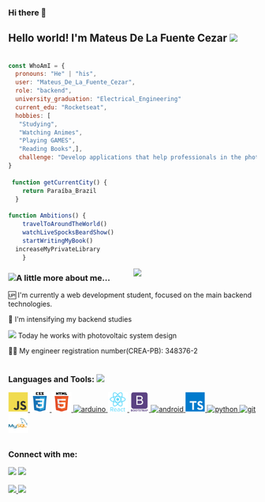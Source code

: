 ### Hi there 👋

<h2>Hello world! I'm Mateus De La Fuente Cezar <img src="https://media.giphy.com/media/uL5P9fPUHmqwphj6Qy/giphy.gif" width="50"></h2> 

```javascript
 
const WhoAmI = {
  pronouns: "He" | "his",
  user: "Mateus_De_La_Fuente_Cezar",
  role: "backend",
  university_graduation: "Electrical_Engineering"
  current_edu: "Rocketseat",
  hobbies: [
   "Studying",
   "Watching Animes",
   "Playing GAMES",
   "Reading Books",],
   challenge: "Develop applications that help professionals in the photovoltaic sector!"
}
	
 function getCurrentCity() {
	return Paraíba_Brazil
  }
	
function Ambitions() {
	travelToAroundTheWorld()
	watchLiveSpocksBeardShow()
	startWritingMyBook()
  increaseMyPrivateLibrary
	} 
 ```
 <img width="250" align="right" src="https://media.giphy.com/media/3ohc0YpD0LR5wRyz1S/giphy.gif">

<h3 align="left"><img src="https://media.giphy.com/media/KVavw5OVSK7LmYyhVx/giphy.gif" width="50">A little more about me...</h3>
<p>🆙 I'm currently a web development student, focused on the main backend technologies. </p>
<p>👾 I'm intensifying my backend studies</p>
<p><img src="https://media.giphy.com/media/wXPS2rOisRGJY1LuOt/giphy.gif" width="50"> Today he works with photovoltaic system design</p>
<p>👨‍💻 My engineer registration number(CREA-PB): 348376-2<a ></a></p>

#
<h3 align="left">Languages and Tools: <img src="https://media.giphy.com/media/WUlplcMpOCEmTGBtBW/giphy.gif" width="30"></h3>
<p align="left"> 
<a href="https://developer.mozilla.org/en-US/docs/Web/JavaScript" target="_blank"> <img src="https://raw.githubusercontent.com/devicons/devicon/master/icons/javascript/javascript-original.svg" alt="javascript" width="40" height="40"/> </a>	
<a href="https://www.w3schools.com/css/" target="_blank"> <img src="https://raw.githubusercontent.com/devicons/devicon/master/icons/css3/css3-original-wordmark.svg" alt="css3" width="40" height="40"/> </a>
<a href="https://www.w3.org/html/" target="_blank"> <img src="https://raw.githubusercontent.com/devicons/devicon/master/icons/html5/html5-original-wordmark.svg" alt="html5" width="40" height="40"/> </a> 
<a href="https://www.arduino.cc" target="_blank"> <img src="https://upload.wikimedia.org/wikipedia/commons/thumb/b/ba/Antu_arduino-icon-small.svg/1200px-Antu_arduino-icon-small.svg.png" alt="arduino" width="40" height="40"/> </a> 
<a href="https://reactjs.org/" target="_blank"> <img src="https://raw.githubusercontent.com/devicons/devicon/master/icons/react/react-original-wordmark.svg" alt="react" width="40" height="40"/> </a>
<a href="https://getbootstrap.com" target="_blank"> <img src="https://raw.githubusercontent.com/devicons/devicon/master/icons/bootstrap/bootstrap-plain-wordmark.svg" alt="bootstrap" width="40" height="40"/> </a> 
<a href="https://developer.android.com/about/versions/11?gclid=CjwKCAjwzt6LBhBeEiwAbPGOgf-R7A7eaJg0EMJJV1pCIYvrnLhbMCENH1qyYYOG81AgYxoPYDdP1hoC1coQAvD_BwE&gclsrc=aw.ds" target="_blank"> <img src="https://upload.wikimedia.org/wikipedia/commons/thumb/e/e3/Android_Studio_Icon_%282014-2019%29.svg/1200px-Android_Studio_Icon_%282014-2019%29.svg.png" alt="android" width="40" height="40"/> </a> 
<a href="https://www.typescriptlang.org/" target="_blank"> <img src="https://raw.githubusercontent.com/devicons/devicon/master/icons/typescript/typescript-original.svg" alt="typescript" width="40" height="40"/> </a>
<a href="https://www.python.org" target="_blank"> <img src="https://cdn3.iconfinder.com/data/icons/logos-and-brands-adobe/512/267_Python-512.png" alt="python" width="40" height="40"/> </a>
<a href="https://git-scm.com/" target="_blank"> <img src="https://www.vectorlogo.zone/logos/git-scm/git-scm-icon.svg" alt="git" width="40" height="40"/> </a> 
<a href="https://www.mysql.com/" target="_blank"> <img src="https://raw.githubusercontent.com/devicons/devicon/master/icons/mysql/mysql-original-wordmark.svg" alt="mysql" width="40" height="40"/> </a> 
</p>


##

<h3 align="left">Connect with me:</h3>
<div>  
  <a href="https://www.linkedin.com/in/mateus-cezar-a43665a5/" target="_blank"><img src="https://img.shields.io/badge/-LinkedIn-%230077B5?style=for-the-badge&logo=linkedin&logoColor=white" target="_blank"></a> 
 <a href = "mailto:mateusfuntecezar10@gmail.com"><img src="https://img.shields.io/badge/Gmail-D14836?style=for-the-badge&logo=gmail&logoColor=white" target="_blank"></a>
 </div>
<br>
<div>
  <a href="https://github.com/Mateus2314">
  <img height="180em" src="https://github-readme-stats.vercel.app/api?username=Mateus2314&show_icons=true&theme=dark&include_all_commits=true&count_private=true"/>
  <img height="180em" src="https://github-readme-stats.vercel.app/api/top-langs/?username=Mateus2314&layout=compact&langs_count=7&theme=dark"/>
</div>
</div>

<br>



<!--
**Mateus2314/Mateus2314** is a ✨ _special_ ✨ repository because its `README.md` (this file) appears on your GitHub profile.

Here are some ideas to get you started:

- 🔭 I’m currently working on ...
- 🌱 I’m currently learning ...
- 👯 I’m looking to collaborate on ...
- 🤔 I’m looking for help with ...
- 💬 Ask me about ...
- 📫 How to reach me: ...
- 😄 Pronouns: ...
- ⚡ Fun fact: ...
-->

